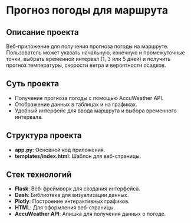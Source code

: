 # Прогноз погоды для маршрута

## Описание проекта

Веб-приложение для получения прогноза погоды на маршруте. Пользователь может указать начальную, конечную и промежуточные точки, выбрать временной интервал (1, 3 или 5 дней) и получить прогноз температуры, скорости ветра и вероятности осадков.

## Суть проекта
- Получение прогноза погоды с помощью AccuWeather API.
- Отображение данных в таблицах и на графиках.
- Удобный интерфейс для ввода маршрута и выбора временного интервала.

## Структура проекта
- **app.py**: Основной код приложения.
- **templates/index.html**: Шаблон для веб-страницы.

## Стек технологий
- **Flask**: Веб-фреймворк для создания интерфейса.
- **Dash**: Библиотека для визуализации данных.
- **Plotly**: Построение интерактивных графиков.
- **HTML**: Для оформления веб-страницы.
- **AccuWeather API**: Апишка для получения данных о погоде.

